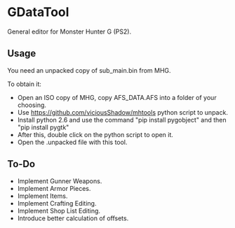 # GDataTool
General editor for Monster Hunter G (PS2).

## Usage
You need an unpacked copy of sub_main.bin from MHG.

To obtain it:
* Open an ISO copy of MHG, copy AFS_DATA.AFS into a folder of your choosing.
* Use https://github.com/viciousShadow/mhtools python script to unpack.
* Install python 2.6 and use the command "pip install pygobject" and then "pip install pygtk"
* After this, double click on the python script to open it.
* Open the .unpacked file with this tool.

## To-Do

* Implement Gunner Weapons.
* Implement Armor Pieces.
* Implement Items.
* Implement Crafting Editing.
* Implement Shop List Editing.
* Introduce better calculation of offsets.
